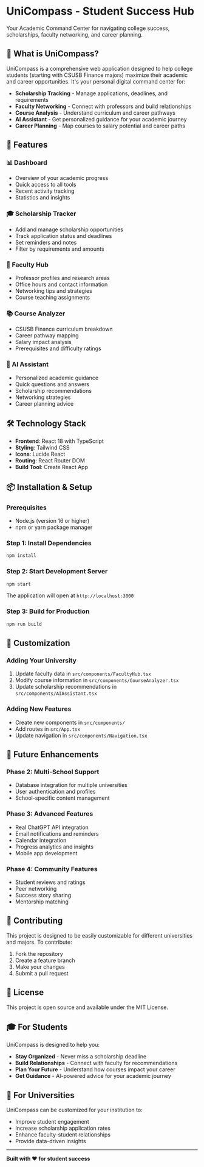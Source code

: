 # UniCompass - Student Success Hub

Your Academic Command Center for navigating college success, scholarships, faculty networking, and career planning.

## 🎯 What is UniCompass?

UniCompass is a comprehensive web application designed to help college students (starting with CSUSB Finance majors) maximize their academic and career opportunities. It's your personal digital command center for:

- **Scholarship Tracking** - Manage applications, deadlines, and requirements
- **Faculty Networking** - Connect with professors and build relationships
- **Course Analysis** - Understand curriculum and career pathways
- **AI Assistant** - Get personalized guidance for your academic journey
- **Career Planning** - Map courses to salary potential and career paths

## 🚀 Features

### 📊 Dashboard
- Overview of your academic progress
- Quick access to all tools
- Recent activity tracking
- Statistics and insights

### 🎓 Scholarship Tracker
- Add and manage scholarship opportunities
- Track application status and deadlines
- Set reminders and notes
- Filter by requirements and amounts

### 👥 Faculty Hub
- Professor profiles and research areas
- Office hours and contact information
- Networking tips and strategies
- Course teaching assignments

### 📚 Course Analyzer
- CSUSB Finance curriculum breakdown
- Career pathway mapping
- Salary impact analysis
- Prerequisites and difficulty ratings

### 🤖 AI Assistant
- Personalized academic guidance
- Quick questions and answers
- Scholarship recommendations
- Networking strategies
- Career planning advice

## 🛠️ Technology Stack

- **Frontend**: React 18 with TypeScript
- **Styling**: Tailwind CSS
- **Icons**: Lucide React
- **Routing**: React Router DOM
- **Build Tool**: Create React App

## 📦 Installation & Setup

### Prerequisites
- Node.js (version 16 or higher)
- npm or yarn package manager

### Step 1: Install Dependencies
```bash
npm install
```

### Step 2: Start Development Server
```bash
npm start
```

The application will open at `http://localhost:3000`

### Step 3: Build for Production
```bash
npm run build
```

## 🎨 Customization

### Adding Your University
1. Update faculty data in `src/components/FacultyHub.tsx`
2. Modify course information in `src/components/CourseAnalyzer.tsx`
3. Update scholarship recommendations in `src/components/AIAssistant.tsx`

### Adding New Features
- Create new components in `src/components/`
- Add routes in `src/App.tsx`
- Update navigation in `src/components/Navigation.tsx`

## 🔮 Future Enhancements

### Phase 2: Multi-School Support
- Database integration for multiple universities
- User authentication and profiles
- School-specific content management

### Phase 3: Advanced Features
- Real ChatGPT API integration
- Email notifications and reminders
- Calendar integration
- Progress analytics and insights
- Mobile app development

### Phase 4: Community Features
- Student reviews and ratings
- Peer networking
- Success story sharing
- Mentorship matching

## 🤝 Contributing

This project is designed to be easily customizable for different universities and majors. To contribute:

1. Fork the repository
2. Create a feature branch
3. Make your changes
4. Submit a pull request

## 📝 License

This project is open source and available under the MIT License.

## 🎓 For Students

UniCompass is designed to help you:
- **Stay Organized** - Never miss a scholarship deadline
- **Build Relationships** - Connect with faculty for recommendations
- **Plan Your Future** - Understand how courses impact your career
- **Get Guidance** - AI-powered advice for your academic journey

## 🏫 For Universities

UniCompass can be customized for your institution to:
- Improve student engagement
- Increase scholarship application rates
- Enhance faculty-student relationships
- Provide data-driven insights

---

**Built with ❤️ for student success** 